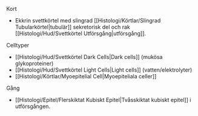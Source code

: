 Kort
- Ekkrin svettkörtel med slingrad [[Histologi/Körtlar/Slingrad Tubularkörtel|tubulär]] sekretorisk del och rak [[Histologi/Hud/Svettkörtel Utförsgång|utförsgång]].

Celltyper
- [[Histologi/Hud/Svettkörtel Dark Cells|Dark cells]] (mukösa glykoproteiner)
- [[Histologi/Hud/Svettkörtel Light Cells|Light cells]] (vatten/elektrolyter)
- [[Histologi/Körtlar/Myoepitelial Cell|Myoepiteliala celler]]

Gång
- [[Histologi/Epitel/Flerskiktat Kubiskt Epitel|Tvåsskiktat kubiskt epitel]] i utförsgången.

